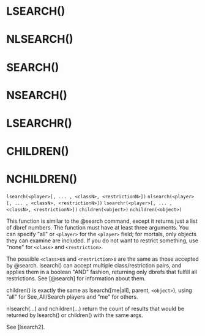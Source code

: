 # LSEARCH()
# NLSEARCH()
# SEARCH()
# NSEARCH()
# LSEARCHR()
# CHILDREN()
# NCHILDREN()
`lsearch(<player>[, ... , <classN>, <restrictionN>])`
`nlsearch(<player>[, ... , <classN>, <restrictionN>])`
`lsearchr(<player>[, ... , <classN>, <restrictionN>])`
`children(<object>)`
`nchildren(<object>)`

  This function is similar to the @search command, except it returns just a list of dbref numbers. The function must have at least three arguments. You can specify "all" or `<player>` for the `<player>` field; for mortals, only objects they can examine are included. If you do not want to restrict something, use "none" for `<class>` and `<restriction>`.

  The possible `<class>`es and `<restriction>`s are the same as those accepted by @search. lsearch() can accept multiple class/restriction pairs, and applies them in a boolean "AND" fashion, returning only dbrefs that fulfill all restrictions. See [@search] for information about them.

  children() is exactly the same as lsearch([me|all], parent, `<object>`), using "all" for See_All/Search players and "me" for others.

  nlsearch(...) and nchildren(...) return the count of results that would be returned by lsearch() or children() with the same args.

  See [lsearch2].

